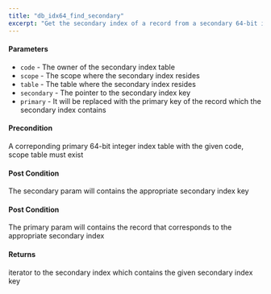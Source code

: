 ```yaml
---
title: "db_idx64_find_secondary"
excerpt: "Get the secondary index of a record from a secondary 64-bit integer index table given the secondary index key."
---
```

#### Parameters
* `code` - The owner of the secondary index table 
* `scope` - The scope where the secondary index resides 
* `table` - The table where the secondary index resides 
* `secondary` - The pointer to the secondary index key 
* `primary` - It will be replaced with the primary key of the record which the secondary index contains 

#### Precondition
A correponding primary 64-bit integer index table with the given code, scope table must exist 

#### Post Condition
The secondary param will contains the appropriate secondary index key 

#### Post Condition
The primary param will contains the record that corresponds to the appropriate secondary index 

#### Returns
iterator to the secondary index which contains the given secondary index key